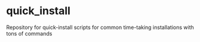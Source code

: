 # quick_install
Repository for quick-install scripts for common time-taking installations with tons of commands
